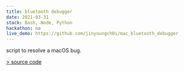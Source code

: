 ```yaml
---
title: bluetooth debugger
date: 2021-03-31
stack: Bash, Node, Python
hackathon: no
live_demo: https://github.com/jinyoungch0i/mac_bluetooth_debugger
---
```


script to resolve a macOS bug.

[> source code](https://github.com/jinyoungch0i/mac_bluetooth_debugger)